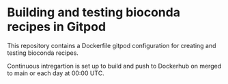 # Building and testing bioconda recipes in Gitpod

This repository contains a Dockerfile gitpod configuration for creating and testing bioconda recipes. 

Continuous intregartion is set up to build and push to Dockerhub on merged to main or each day at 00:00 UTC.
